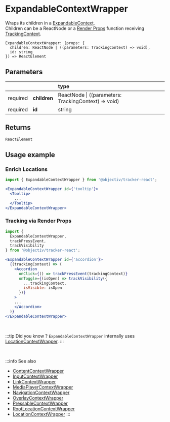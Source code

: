 # ExpandableContextWrapper

Wraps its children in a [ExpandableContext](/taxonomy/reference/location-contexts/ExpandableContext.md).  
Children can be a ReactNode or a [Render Props](https://reactjs.org/docs/render-props.html#using-props-other-than-render) function receiving [TrackingContext](/tracking/react/api-reference/providers/TrackingContext.md).

```tsx
ExpandableContextWrapper: (props: {
  children: ReactNode | ((parameters: TrackingContext) => void), 
  id: string
}) => ReactElement
```

## Parameters
|          |              | type                                                     |
|:--------:|:-------------|:---------------------------------------------------------|
| required | **children** | ReactNode &vert; ((parameters: TrackingContext) => void) |
| required | **id**       | string                                                   |

## Returns
`ReactElement`

## Usage example

### Enrich Locations

```jsx
import { ExpandableContextWrapper } from '@objectiv/tracker-react';
```

```jsx
<ExpandableContextWrapper id={'tooltip'}>
  <Tooltip>
    ...
  </Tooltip>
</ExpandableContextWrapper>
```

### Tracking via Render Props

```jsx
import { 
  ExpandableContextWrapper, 
  trackPressEvent, 
  trackVisibility
} from '@objectiv/tracker-react';
```

```jsx
<ExpandableContextWrapper id={'accordion'}>
  {(trackingContext) => (
    <Accordion
      onClick={() => trackPressEvent(trackingContext)}  
      onToggle={(isOpen) => trackVisibility({ 
        ...trackingContext, 
        isVisible: isOpen
      })}
    >
    ...
    </Accordion>
  )}
</ExpandableContextWrapper>
```

<br />

:::tip Did you know ?
`ExpandableContextWrapper` internally uses [LocationContextWrapper](/tracking/react/api-reference/locationWrappers/LocationContextWrapper.md).
:::

<br />

:::info See also
- [ContentContextWrapper](/tracking/react/api-reference/locationWrappers/ContentContextWrapper.md)
- [InputContextWrapper](/tracking/react/api-reference/locationWrappers/InputContextWrapper.md)
- [LinkContextWrapper](/tracking/react/api-reference/locationWrappers/LinkContextWrapper.md)
- [MediaPlayerContextWrapper](/tracking/react/api-reference/locationWrappers/MediaPlayerContextWrapper.md)
- [NavigationContextWrapper](/tracking/react/api-reference/locationWrappers/NavigationContextWrapper.md)
- [OverlayContextWrapper](/tracking/react/api-reference/locationWrappers/OverlayContextWrapper.md)
- [PressableContextWrapper](/tracking/react/api-reference/locationWrappers/PressableContextWrapper.md)
- [RootLocationContextWrapper](/tracking/react/api-reference/locationWrappers/RootLocationContextWrapper.md)
- [LocationContextWrapper](/tracking/react/api-reference/locationWrappers/LocationContextWrapper.md)
:::
